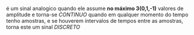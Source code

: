 é um sinal analogico quando ele assume **no máximo 3(0,1,-1)** valores de amplitude
e torna-se *CONTINUO* quando em qualquer momento do tempo tenho amostras, e se houverem intervalos de tempos entre as amostras, torna este um sinal *DISCRETO*
